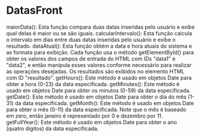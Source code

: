 # DatasFront
maiorData(): Esta função compara duas datas inseridas pelo usuário e exibe qual delas é maior ou se são iguais.
calcularIntervalo(): Esta função calcula o intervalo em dias entre duas datas inseridas pelo usuário e exibe o resultado.
dataAtual(): Esta função obtém a data e hora atuais do sistema e as formata para exibição.
Cada função usa o método getElementById() para obter os valores dos campos de entrada do HTML com IDs "data1" e "data2", e então manipula esses valores conforme necessário para realizar as operações desejadas. Os resultados são exibidos no elemento HTML com ID "resultado".
getHours(): Este método é usado em objetos Date para obter a hora (0-23) da data especificada.
getMinutes(): Este método é usado em objetos Date para obter os minutos (0-59) da data especificada.
getDate(): Este método é usado em objetos Date para obter o dia do mês (1-31) da data especificada.
getMonth(): Este método é usado em objetos Date para obter o mês (0-11) da data especificada. Note que o mês é baseado em zero, então janeiro é representado por 0 e dezembro por 11.
getFullYear(): Este método é usado em objetos Date para obter o ano (quatro dígitos) da data especificada.
